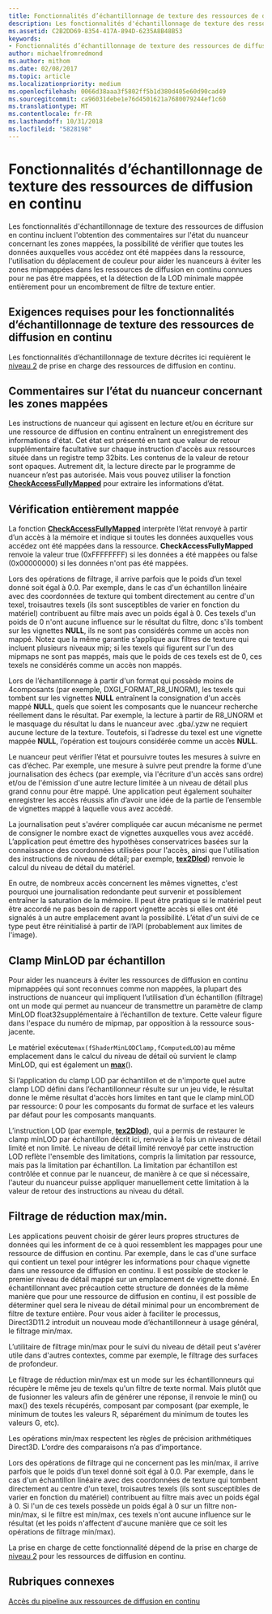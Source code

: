 ```yaml
---
title: Fonctionnalités d’échantillonnage de texture des ressources de diffusion en continu
description: Les fonctionnalités d'échantillonnage de texture des ressources de diffusion en continu incluent l'obtention des commentaires sur l'état du nuanceur concernant les zones mappées, la possibilité de vérifier que toutes les données auxquelles vous accédez ont été mappées dans la ressource, l'utilisation du déplacement de couleur pour aider les nuanceurs à éviter les zones mipmappées dans les ressources de diffusion en continu connues pour ne pas être mappées, et la détection de la LOD minimale mappée entièrement pour un encombrement de filtre de texture entier.
ms.assetid: C2B2DD69-8354-417A-894D-6235A8B48B53
keywords:
- Fonctionnalités d’échantillonnage de texture des ressources de diffusion en continu
author: michaelfromredmond
ms.author: mithom
ms.date: 02/08/2017
ms.topic: article
ms.localizationpriority: medium
ms.openlocfilehash: 0066d38aaa3f5802ff5b1d380d405e60d90cad49
ms.sourcegitcommit: ca96031debe1e76d4501621a7680079244ef1c60
ms.translationtype: MT
ms.contentlocale: fr-FR
ms.lasthandoff: 10/31/2018
ms.locfileid: "5828198"
---
```

# <a name="streaming-resources-texture-sampling-features"></a>Fonctionnalités d’échantillonnage de texture des ressources de diffusion en continu


Les fonctionnalités d'échantillonnage de texture des ressources de diffusion en continu incluent l'obtention des commentaires sur l'état du nuanceur concernant les zones mappées, la possibilité de vérifier que toutes les données auxquelles vous accédez ont été mappées dans la ressource, l'utilisation du déplacement de couleur pour aider les nuanceurs à éviter les zones mipmappées dans les ressources de diffusion en continu connues pour ne pas être mappées, et la détection de la LOD minimale mappée entièrement pour un encombrement de filtre de texture entier.

## <a name="span-idrequirementsofstreamingresourcestexturesamplingfeaturesspanspan-idrequirementsofstreamingresourcestexturesamplingfeaturesspanspan-idrequirementsofstreamingresourcestexturesamplingfeaturesspanrequirements-of-streaming-resources-texture-sampling-features"></a><span id="Requirements_of_streaming_resources_texture_sampling_features"></span><span id="requirements_of_streaming_resources_texture_sampling_features"></span><span id="REQUIREMENTS_OF_STREAMING_RESOURCES_TEXTURE_SAMPLING_FEATURES"></span>Exigences requises pour les fonctionnalités d’échantillonnage de texture des ressources de diffusion en continu


Les fonctionnalités d’échantillonnage de texture décrites ici requièrent le [niveau 2](tier-2.md) de prise en charge des ressources de diffusion en continu.

## <a name="span-idshaderstatusfeedbackaboutmappedareasspanspan-idshaderstatusfeedbackaboutmappedareasspanspan-idshaderstatusfeedbackaboutmappedareasspanshader-status-feedback-about-mapped-areas"></a><span id="Shader_status_feedback_about_mapped_areas"></span><span id="shader_status_feedback_about_mapped_areas"></span><span id="SHADER_STATUS_FEEDBACK_ABOUT_MAPPED_AREAS"></span>Commentaires sur l’état du nuanceur concernant les zones mappées


Les instructions de nuanceur qui agissent en lecture et/ou en écriture sur une ressource de diffusion en continu entraînent un enregistrement des informations d'état. Cet état est présenté en tant que valeur de retour supplémentaire facultative sur chaque instruction d'accès aux ressources située dans un registre temp 32bits. Les contenus de la valeur de retour sont opaques. Autrement dit, la lecture directe par le programme de nuanceur n’est pas autorisée. Mais vous pouvez utiliser la fonction [**CheckAccessFullyMapped**](https://msdn.microsoft.com/library/windows/desktop/dn292083) pour extraire les informations d’état.

## <a name="span-idfullymappedcheckspanspan-idfullymappedcheckspanspan-idfullymappedcheckspanfully-mapped-check"></a><span id="Fully_mapped_check"></span><span id="fully_mapped_check"></span><span id="FULLY_MAPPED_CHECK"></span>Vérification entièrement mappée


La fonction [**CheckAccessFullyMapped**](https://msdn.microsoft.com/library/windows/desktop/dn292083) interprète l’état renvoyé à partir d’un accès à la mémoire et indique si toutes les données auxquelles vous accédez ont été mappées dans la ressource. **CheckAccessFullyMapped** renvoie la valeur true (0xFFFFFFFF) si les données a été mappées ou false (0x00000000) si les données n'ont pas été mappées.

Lors des opérations de filtrage, il arrive parfois que le poids d’un texel donné soit égal à 0.0. Par exemple, dans le cas d'un échantillon linéaire avec des coordonnées de texture qui tombent directement au centre d'un texel, troisautres texels (ils sont susceptibles de varier en fonction du matériel) contribuent au filtre mais avec un poids égal à 0. Ces texels d'un poids de 0 n'ont aucune influence sur le résultat du filtre, donc s'ils tombent sur les vignettes **NULL**, ils ne sont pas considérés comme un accès non mappé. Notez que la même garantie s’applique aux filtres de texture qui incluent plusieurs niveaux mip; si les texels qui figurent sur l'un des mipmaps ne sont pas mappés, mais que le poids de ces texels est de 0, ces texels ne considérés comme un accès non mappés.

Lors de l’échantillonnage à partir d'un format qui possède moins de 4composants (par exemple, DXGI\_FORMAT\_R8\_UNORM), les texels qui tombent sur les vignettes **NULL** entraînent la consignation d'un accès mappé **NULL**, quels que soient les composants que le nuanceur recherche réellement dans le résultat. Par exemple, la lecture à partir de R8\_UNORM et le masquage du résultat lu dans le nuanceur avec .gba/.yzw ne requiert aucune lecture de la texture. Toutefois, si l’adresse du texel est une vignette mappée **NULL**, l’opération est toujours considérée comme un accès **NULL**.

Le nuanceur peut vérifier l’état et poursuivre toutes les mesures à suivre en cas d’échec. Par exemple, une mesure à suivre peut prendre la forme d'une journalisation des échecs (par exemple, via l'écriture d'un accès sans ordre) et/ou de l'émission d'une autre lecture limitée à un niveau de détail plus grand connu pour être mappé. Une application peut également souhaiter enregistrer les accès réussis afin d’avoir une idée de la partie de l’ensemble de vignettes mappé à laquelle vous avez accédé.

La journalisation peut s'avérer compliquée car aucun mécanisme ne permet de consigner le nombre exact de vignettes auxquelles vous avez accédé. L’application peut émettre des hypothèses conservatrices basées sur la connaissance des coordonnées utilisées pour l'accès, ainsi que l'utilisation des instructions de niveau de détail; par exemple, [**tex2Dlod**](https://msdn.microsoft.com/library/windows/desktop/bb509680)) renvoie le calcul du niveau de détail du matériel.

En outre, de nombreux accès concernent les mêmes vignettes, c'est pourquoi une journalisation redondante peut survenir et possiblement entraîner la saturation de la mémoire. Il peut être pratique si le matériel peut être accordé ne pas besoin de rapport vignette accès si elles ont été signalés à un autre emplacement avant la possibilité. L’état d'un suivi de ce type peut être réinitialisé à partir de l’API (probablement aux limites de l'image).

## <a name="span-idper-sampleminlodclampspanspan-idper-sampleminlodclampspanspan-idper-sampleminlodclampspanper-sample-minlod-clamp"></a><span id="Per-sample_MinLOD_clamp"></span><span id="per-sample_minlod_clamp"></span><span id="PER-SAMPLE_MINLOD_CLAMP"></span>Clamp MinLOD par échantillon


Pour aider les nuanceurs à éviter les ressources de diffusion en continu mipmappées qui sont reconnues comme non mappées, la plupart des instructions de nuanceur qui impliquent l’utilisation d’un échantillon (filtrage) ont un mode qui permet au nuanceur de transmettre un paramètre de clamp MinLOD float32supplémentaire à l’échantillon de texture. Cette valeur figure dans l'espace du numéro de mipmap, par opposition à la ressource sous-jacente.

Le matériel exécute` max(fShaderMinLODClamp,fComputedLOD) `au même emplacement dans le calcul du niveau de détail où survient le clamp MinLOD, qui est également un [**max**](https://msdn.microsoft.com/library/windows/desktop/bb509624)().

Si l’application du clamp LOD par échantillon et de n'importe quel autre clamp LOD défini dans l’échantillonneur résulte sur un jeu vide, le résultat donne le même résultat d'accès hors limites en tant que le clamp minLOD par ressource: 0 pour les composants du format de surface et les valeurs par défaut pour les composants manquants.

L’instruction LOD (par exemple, [**tex2Dlod**](https://msdn.microsoft.com/library/windows/desktop/bb509680)), qui a permis de restaurer le clamp minLOD par échantillon décrit ici, renvoie à la fois un niveau de détail limité et non limité. Le niveau de détail limité renvoyé par cette instruction LOD reflète l'ensemble des limitations, compris la limitation par ressource, mais pas la limitation par échantillon. La limitation par échantillon est contrôlée et connue par le nuanceur, de manière à ce que si nécessaire, l'auteur du nuanceur puisse appliquer manuellement cette limitation à la valeur de retour des instructions au niveau du détail.

## <a name="span-idminmaxreductionfilteringspanspan-idminmaxreductionfilteringspanspan-idminmaxreductionfilteringspanminmax-reduction-filtering"></a><span id="Min_Max_reduction_filtering"></span><span id="min_max_reduction_filtering"></span><span id="MIN_MAX_REDUCTION_FILTERING"></span>Filtrage de réduction max/min.


Les applications peuvent choisir de gérer leurs propres structures de données qui les informent de ce à quoi ressemblent les mappages pour une ressource de diffusion en continu. Par exemple, dans le cas d'une surface qui contient un texel pour intégrer les informations pour chaque vignette dans une ressource de diffusion en continu. Il est possible de stocker le premier niveau de détail mappé sur un emplacement de vignette donné. En échantillonnant avec précaution cette structure de données de la même manière que pour une ressource de diffusion en continu, il est possible de déterminer quel sera le niveau de détail minimal pour un encombrement de filtre de texture entière. Pour vous aider à faciliter le processus, Direct3D11.2 introduit un nouveau mode d’échantillonneur à usage général, le filtrage min/max.

L’utilitaire de filtrage min/max pour le suivi du niveau de détail peut s'avérer utile dans d'autres contextes, comme par exemple, le filtrage des surfaces de profondeur.

Le filtrage de réduction min/max est un mode sur les échantillonneurs qui récupère le même jeu de texels qu'un filtre de texte normal. Mais plutôt que de fusionner les valeurs afin de générer une réponse, il renvoie le min() ou max() des texels récupérés, composant par composant (par exemple, le minimum de toutes les valeurs R, séparément du minimum de toutes les valeurs G, etc).

Les opérations min/max respectent les règles de précision arithmétiques Direct3D. L’ordre des comparaisons n’a pas d’importance.

Lors des opérations de filtrage qui ne concernent pas les min/max, il arrive parfois que le poids d’un texel donné soit égal à 0.0. Par exemple, dans le cas d'un échantillon linéaire avec des coordonnées de texture qui tombent directement au centre d'un texel, troisautres texels (ils sont susceptibles de varier en fonction du matériel) contribuent au filtre mais avec un poids égal à 0. Si l'un de ces texels possède un poids égal à 0 sur un filtre non-min/max, si le filtre est min/max, ces texels n'ont aucune influence sur le résultat (et les poids n'affectent d'aucune manière que ce soit les opérations de filtrage min/max).

La prise en charge de cette fonctionnalité dépend de la prise en charge de [niveau 2](tier-2.md) pour les ressources de diffusion en continu.

## <a name="span-idrelated-topicsspanrelated-topics"></a><span id="related-topics"></span>Rubriques connexes


[Accès du pipeline aux ressources de diffusion en continu](pipeline-access-to-streaming-resources.md)

 

 




